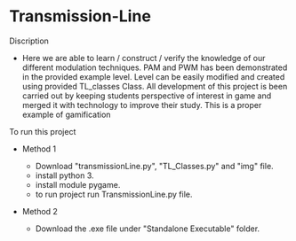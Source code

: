 # Transmission-Line

Discription
- Here we are able to learn / construct / verify the knowledge of our different modulation techniques. PAM and PWM has been demonstrated in the provided example level. Level can be easily modified and created using provided TL_classes Class. All development of this project is been carried out by keeping students perspective of interest in game and merged it with technology to improve their study. This is a proper example of gamification

To run this project

- Method 1
  - Download "transmissionLine.py", "TL_Classes.py" and "img" file.
  - install python 3.
  - install module pygame.
  - to run project run TransmissionLine.py file.

- Method 2
  - Download the .exe file under "Standalone Executable" folder.
